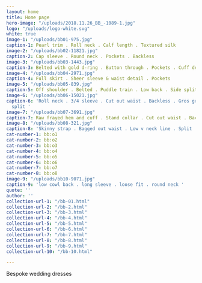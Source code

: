 ```yaml
---
layout: home
title: Home page
hero-image: "/uploads/2018.11.26_BB_-1089-1.jpg"
logo: "/uploads/logo-white.svg"
white: true
image-1: "/uploads/bb01-975.jpg"
caption-1: Pearl trim . Roll neck . Calf length . Textured silk
image-2: "/uploads/bb02-11821.jpg"
caption-2: Cap sleeve . Round neck . Pockets . Backless
image-3: "/uploads/bb03-1443.jpg"
caption-3: Belted with gold d-ring . Button through . Pockets . Cuff detail
image-4: "/uploads/bb04-2971.jpg"
caption-4: Full skirt . Sheer sleeve & waist detail . Pockets
image-5: "/uploads/bb05-839.jpg"
caption-5: Off shoulder . Belted . Puddle train . Low back . Side split . Heavy crepe
image-6: "/uploads/bb06-15021.jpg"
caption-6: 'Roll neck . 3/4 sleeve . Cut out waist . Backless . Gros grain trim side
  split '
image-7: "/uploads/bb07-3691.jpg"
caption-7: Raw frayed hem and cuff . Stand collar . Cut out waist . Backless
image-8: "/uploads/bb08-321.jpg"
caption-8: 'Skinny strap . Bagged out waist . Low v neck line . Split '
cat-number-1: bb:o1
cat-number-2: bb:o2
cat-number-3: bb:o3
cat-number-4: bb:o4
cat-number-5: bb:o5
cat-number-6: bb:o6
cat-number-7: bb:o7
cat-number-8: bb:o8
image-9: "/uploads/bb10-9071.jpg"
caption-9: 'low cowl back . long sleeve . loose fit . round neck '
quote: ''
author: ''
collection-url-1: "/bb-01.html"
collection-url-2: "/bb-2.html"
collection-url-3: "/bb-3.html"
collection-url-4: "/bb-4.html"
collection-url-5: "/bb-5.html"
collection-url-6: "/bb-6.html"
collection-url-7: "/bb-7.html"
collection-url-8: "/bb-8.html"
collection-url-9: "/bb-9.html"
collection-url-10: "/bb-10.html"

---
```

Bespoke wedding dresses